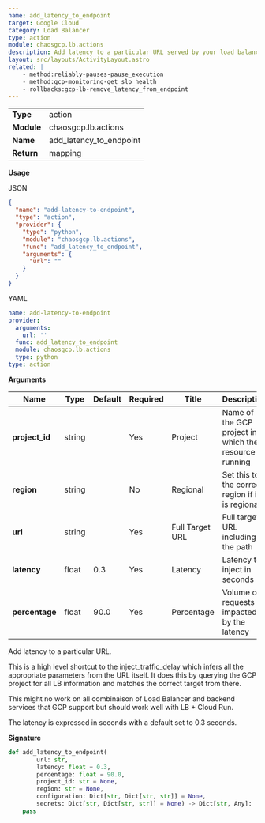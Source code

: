```yaml
---
name: add_latency_to_endpoint
target: Google Cloud
category: Load Balancer
type: action
module: chaosgcp.lb.actions
description: Add latency to a particular URL served by your load balancer
layout: src/layouts/ActivityLayout.astro
related: |
    - method:reliably-pauses-pause_execution
    - method:gcp-monitoring-get_slo_health
    - rollbacks:gcp-lb-remove_latency_from_endpoint
---
```


|            |                               |
| ---------- | ----------------------------- |
| **Type**   | action                        |
| **Module** | chaosgcp.lb.actions |
| **Name**   | add_latency_to_endpoint               |
| **Return** | mapping                       |

**Usage**

JSON

```json
{
  "name": "add-latency-to-endpoint",
  "type": "action",
  "provider": {
    "type": "python",
    "module": "chaosgcp.lb.actions",
    "func": "add_latency_to_endpoint",
    "arguments": {
      "url": ""
    }
  }
}
```

YAML

```yaml
name: add-latency-to-endpoint
provider:
  arguments:
    url: ''
  func: add_latency_to_endpoint
  module: chaosgcp.lb.actions
  type: python
type: action
```

**Arguments**

| Name                    | Type    | Default | Required | Title                | Description                        |
| ----------------------- | ------- | ------- | -------- | -------------------- | ---------------------------------- |
| **project_id** | string |     | Yes       | Project  | Name of the GCP project in which the resource is running |
| **region** | string |  | No       | Regional  | Set this to the correct region if it is regional |
| **url**        | string  |         | Yes      | Full Target URL | Full target URL including the path     |
| **latency** | float |  0.3   | Yes       | Latency  | Latency to inject in seconds |
| **percentage** | float |  90.0  | Yes       | Percentage  | Volume of requests impacted by the latency |

Add latency to a particular URL.

This is a high level shortcut to the inject_traffic_delay which infers all the
appropriate parameters from the URL itself. It does this by querying the GCP
project for all LB information and matches the correct target from there.

This might no work on all combinaison of Load Balancer and backend services
that GCP support but should work well with LB + Cloud Run.

The latency is expressed in seconds with a default set to 0.3 seconds.

**Signature**

```python
def add_latency_to_endpoint(
        url: str,
        latency: float = 0.3,
        percentage: float = 90.0,
        project_id: str = None,
        region: str = None,
        configuration: Dict[str, Dict[str, str]] = None,
        secrets: Dict[str, Dict[str, str]] = None) -> Dict[str, Any]:
    pass
```
